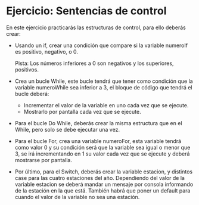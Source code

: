 # Ejercicio: Sentencias de control
En este ejercicio practicarás las estructuras de control, para ello deberás crear:
- Usando un if, crear una condición que compare si la variable numeroIf es positivo, negativo, o 0.
  
  Pista: Los números inferiores a 0 son negativos y los superiores, positivos.
- Crea un bucle While, este bucle tendrá que tener como condición que la variable numeroWhile sea inferior a 3, el bloque de código que tendrá el bucle deberá:
    - Incrementar el valor de la variable en uno cada vez que se ejecute.
    - Mostrarlo por pantalla cada vez que se ejecute.
- Para el bucle Do While, deberás crear la misma estructura que en el While, pero solo se debe ejecutar una vez.
- Para el bucle For, crea una variable numeroFor, esta variable tendrá como valor 0 y su condición será que la variable sea igual o menor que 3, se irá incrementando en 1 su valor cada vez que se ejecute y deberá mostrarse por pantalla.
- Por último, para el Switch, deberás crear la variable estacion, y distintos case para las cuatro estaciones del año. Dependiendo del valor de la variable estacion se deberá mandar un mensaje por consola informando de la estación en la que está. También habrá que poner un default para cuando el valor de la variable no sea una estación.
